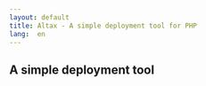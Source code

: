 ```yaml
---
layout: default
title: Altax - A simple deployment tool for PHP
lang:  en
---
```

## A simple deployment tool

